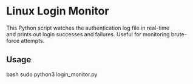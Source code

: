 # Linux Login Monitor

This Python script watches the authentication log file in real-time  
and prints out login successes and failures. Useful for monitoring brute-force attempts.

## Usage

   bash
sudo python3 login_monitor.py
